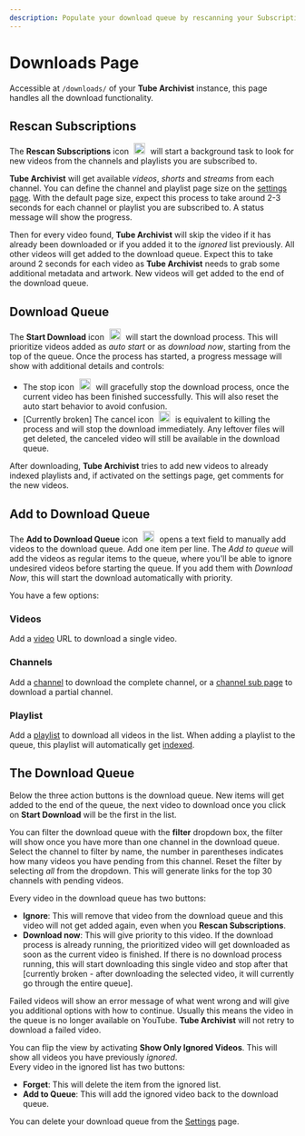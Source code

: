 ```yaml
---
description: Populate your download queue by rescanning your Subscriptions or manually adding items to the download queue.
---
```


# Downloads Page
Accessible at `/downloads/` of your **Tube Archivist** instance, this page handles all the download functionality.


## Rescan Subscriptions
The **Rescan Subscriptions** icon <img src="/assets/icon-rescan.png?raw=true" alt="rescan icon" width="20px" style="margin:0 5px;"> will start a background task to look for new videos from the channels and playlists you are subscribed to.  

**Tube Archivist** will get available *videos*, *shorts* and *streams* from each channel. You can define the channel and playlist page size on the [settings page](settings/application.md#subscriptions). With the default page size, expect this process to take around 2-3 seconds for each channel or playlist you are subscribed to. A status message will show the progress.

Then for every video found, **Tube Archivist** will skip the video if it has already been downloaded or if you added it to the *ignored* list previously. All other videos will get added to the download queue. Expect this to take around 2 seconds for each video as **Tube Archivist** needs to grab some additional metadata and artwork. New videos will get added to the end of the download queue.

## Download Queue
The **Start Download** icon <img src="/assets/icon-download.png?raw=true" alt="download icon" width="20px" style="margin:0 5px;"> will start the download process. This will prioritize videos added as *auto start* or as *download now*, starting from the top of the queue. Once the process has started, a progress message will show with additional details and controls: 

- The stop icon <img src="/assets/icon-stop.png?raw=true" alt="stop icon" width="20px" style="margin:0 5px;"> will gracefully stop the download process, once the current video has been finished successfully. This will also reset the auto start behavior to avoid confusion.
- [Currently broken] The cancel icon <img src="/assets/icon-close-red.png?raw=true" alt="close icon" width="20px" style="margin:0 5px;"> is equivalent to killing the process and will stop the download immediately. Any leftover files will get deleted, the canceled video will still be available in the download queue.

After downloading, **Tube Archivist** tries to add new videos to already indexed playlists and, if activated on the settings page, get comments for the new videos.

## Add to Download Queue
The **Add to Download Queue** icon <img src="/assets/icon-add.png?raw=true" alt="add icon" width="20px" style="margin:0 5px;"> opens a text field to manually add videos to the download queue. Add one item per line. The *Add to queue* will add the videos as regular items to the queue, where you'll be able to ignore undesired videos before starting the queue. If you add them with *Download Now*, this will start the download automatically with priority. 

You have a few options:

### Videos
Add a [video](urls.md#video) URL to download a single video.

### Channels
Add a [channel](urls.md#channel) to download the complete channel, or a [channel sub page](urls.md#channel-sub-pages) to download a partial channel.

### Playlist
Add a [playlist](urls.md#playlist) to download all videos in the list. When adding a playlist to the queue, this playlist will automatically get [indexed](playlists.md#playlist-detail).

## The Download Queue
Below the three action buttons is the download queue. New items will get added to the end of the queue, the next video to download once you click on **Start Download** will be the first in the list.

You can filter the download queue with the **filter** dropdown box, the filter will show once you have more than one channel in the download queue. Select the channel to filter by name, the number in parentheses indicates how many videos you have pending from this channel. Reset the filter by selecting *all* from the dropdown. This will generate links for the top 30 channels with pending videos.

Every video in the download queue has two buttons:

- **Ignore**: This will remove that video from the download queue and this video will not get added again, even when you **Rescan Subscriptions**.
- **Download now**: This will give priority to this video. If the download process is already running, the prioritized video will get downloaded as soon as the current video is finished. If there is no download process running, this will start downloading this single video and stop after that [currently broken - after downloading the selected video, it will currently go through the entire queue].  

Failed videos will show an error message of what went wrong and will give you additional options with how to continue. Usually this means the video in the queue is no longer available on YouTube. **Tube Archivist** will not retry to download a failed video.

You can flip the view by activating **Show Only Ignored Videos**. This will show all videos you have previously *ignored*.  
Every video in the ignored list has two buttons:

- **Forget**: This will delete the item from the ignored list.
- **Add to Queue**: This will add the ignored video back to the download queue.  

You can delete your download queue from the [Settings](settings/actions.md) page.
